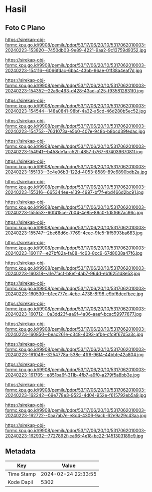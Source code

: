 # Hasil

## Foto C Plano

https://sirekap-obj-formc.kpu.go.id/9908/pemilu/pdpr/53/17/06/20/10/5317062010003-20240223-153820--7450db03-9e89-4221-9aa2-9c13759d9352.jpg

https://sirekap-obj-formc.kpu.go.id/9908/pemilu/pdpr/53/17/06/20/10/5317062010003-20240223-154116--6066fdac-6ba4-43bb-96ae-01f38a4eaf7d.jpg

https://sirekap-obj-formc.kpu.go.id/9908/pemilu/pdpr/53/17/06/20/10/5317062010003-20240223-154352--22a6c463-d428-43ad-a125-f935812831f0.jpg

https://sirekap-obj-formc.kpu.go.id/9908/pemilu/pdpr/53/17/06/20/10/5317062010003-20240223-154544--148a0841-98bf-4a32-a5cd-46d280b5ec52.jpg

https://sirekap-obj-formc.kpu.go.id/9908/pemilu/pdpr/53/17/06/20/10/5317062010003-20240223-154753--7631073a-e5b0-407e-948b-b8bcd39fedac.jpg

https://sirekap-obj-formc.kpu.go.id/9908/pemilu/pdpr/53/17/06/20/10/5317062010003-20240223-154941--b458de1a-c52f-4857-b767-67403967081f.jpg

https://sirekap-obj-formc.kpu.go.id/9908/pemilu/pdpr/53/17/06/20/10/5317062010003-20240223-155133--3c4e06b3-122d-4053-8589-89c6890bdb2a.jpg

https://sirekap-obj-formc.kpu.go.id/9908/pemilu/pdpr/53/17/06/20/10/5317062010003-20240223-155316--665344ee-e139-4997-bf7f-ebd466d2bc91.jpg

https://sirekap-obj-formc.kpu.go.id/9908/pemilu/pdpr/53/17/06/20/10/5317062010003-20240223-155553--60f415ce-7b04-4e85-89c0-1d5f667ac96c.jpg

https://sirekap-obj-formc.kpu.go.id/9908/pemilu/pdpr/53/17/06/20/10/5317062010003-20240223-155747--2be68d6c-7769-4cec-9fc5-1ff5993ba683.jpg

https://sirekap-obj-formc.kpu.go.id/9908/pemilu/pdpr/53/17/06/20/10/5317062010003-20240223-160117--e27bf82a-fa08-4c63-8cc9-67d8038a47f6.jpg

https://sirekap-obj-formc.kpu.go.id/9908/pemilu/pdpr/53/17/06/20/10/5317062010003-20240223-160318--a1e7facf-b8ef-4ab7-964d-eb16251d8e53.jpg

https://sirekap-obj-formc.kpu.go.id/9908/pemilu/pdpr/53/17/06/20/10/5317062010003-20240223-160530--b1ee777e-4ebc-4738-8f98-e9bf6decfbee.jpg

https://sirekap-obj-formc.kpu.go.id/9908/pemilu/pdpr/53/17/06/20/10/5317062010003-20240223-160712--0a3dd23f-aa9f-4a06-aaef-bcac59977677.jpg

https://sirekap-obj-formc.kpu.go.id/9908/pemilu/pdpr/53/17/06/20/10/5317062010003-20240223-160850--beac261e-c348-4093-afbe-cfc9f67d5a3c.jpg

https://sirekap-obj-formc.kpu.go.id/9908/pemilu/pdpr/53/17/06/20/10/5317062010003-20240223-161046--3254778a-538e-4ff6-96f4-44bbfe42a804.jpg

https://sirekap-obj-formc.kpu.go.id/9908/pemilu/pdpr/53/17/06/20/10/5317062010003-20240223-161705--e851ba6f-311b-4fb7-a9f0-a279f5a8bb3e.jpg

https://sirekap-obj-formc.kpu.go.id/9908/pemilu/pdpr/53/17/06/20/10/5317062010003-20240223-162242--69e778e3-9523-4d04-952e-f615792eb5a9.jpg

https://sirekap-obj-formc.kpu.go.id/9908/pemilu/pdpr/53/17/06/20/10/5317062010003-20240223-162722--0aa7ab7e-e8c4-4306-9acb-62e9a29c43aa.jpg

https://sirekap-obj-formc.kpu.go.id/9908/pemilu/pdpr/53/17/06/20/10/5317062010003-20240223-162932--7727892f-ca66-4e18-bc22-1451303189c9.jpg


## Metadata

| Key        | Value               |
| ---------- | ------------------- |
| Time Stamp | 2024-02-24 22:33:55 |
| Kode Dapil | 5302                |



